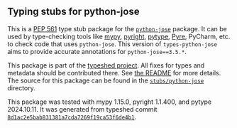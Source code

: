 ## Typing stubs for python-jose

This is a [PEP 561](https://peps.python.org/pep-0561/)
type stub package for the [`python-jose`](https://github.com/mpdavis/python-jose) package.
It can be used by type-checking tools like
[mypy](https://github.com/python/mypy/),
[pyright](https://github.com/microsoft/pyright),
[pytype](https://github.com/google/pytype/),
[Pyre](https://pyre-check.org/),
PyCharm, etc. to check code that uses `python-jose`. This version of
`types-python-jose` aims to provide accurate annotations for
`python-jose==3.5.*`.

This package is part of the [typeshed project](https://github.com/python/typeshed).
All fixes for types and metadata should be contributed there.
See [the README](https://github.com/python/typeshed/blob/main/README.md)
for more details. The source for this package can be found in the
[`stubs/python-jose`](https://github.com/python/typeshed/tree/main/stubs/python-jose)
directory.

This package was tested with
mypy 1.15.0,
pyright 1.1.400,
and pytype 2024.10.11.
It was generated from typeshed commit
[`8d1ac2e5bab831381a7cda7269f19ca53f6de4b1`](https://github.com/python/typeshed/commit/8d1ac2e5bab831381a7cda7269f19ca53f6de4b1).